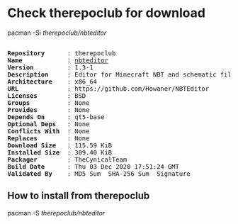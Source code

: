 # Check therepoclub for download

pacman -Si *therepoclub/nbteditor*

<div class="highlight"><pre class="highlight"><text>
<b>Repository</b>      : therepoclub
<b>Name</b>            : <a href="../../x86_64/nbteditor-1.3-1-x86_64.pkg.tar.zst">nbteditor</a>
<b>Version</b>         : 1.3-1
<b>Description</b>     : Editor for Minecraft NBT and schematic files
<b>Architecture</b>    : x86_64
<b>URL</b>             : https://github.com/Howaner/NBTEditor
<b>Licenses</b>        : BSD
<b>Groups</b>          : None
<b>Provides</b>        : None
<b>Depends On</b>      : qt5-base
<b>Optional Deps</b>   : None
<b>Conflicts With</b>  : None
<b>Replaces</b>        : None
<b>Download Size</b>   : 115.59 KiB
<b>Installed Size</b>  : 309.40 KiB
<b>Packager</b>        : TheCynicalTeam <wayne6324@gmail.com>
<b>Build Date</b>      : Thu 03 Dec 2020 17:51:24 GMT
<b>Validated By</b>    : MD5 Sum  SHA-256 Sum  Signature
</text></pre></div>

## How to install from therepoclub

pacman -S *therepoclub/nbteditor*
